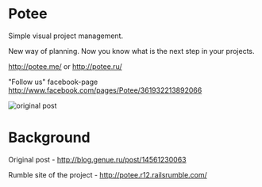 Potee
=====

Simple visual project management.

New way of planning.
Now you know what is the next step in your projects.

http://potee.me/ or http://potee.ru/

"Follow us" facebook-page http://www.facebook.com/pages/Potee/361932213892066

![original post](http://f.cl.ly/items/323N272z1T0k230W441K/100.png)

Background
==========

Original post - http://blog.genue.ru/post/14561230063

Rumble site of the project - http://potee.r12.railsrumble.com/

